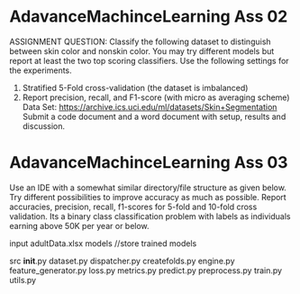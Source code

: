 # AdavanceMachinceLearning Ass 02
ASSIGNMENT QUESTION:
Classify the following dataset to distinguish between skin color and nonskin color. You may try different models but report at least the two top scoring classifiers. Use the following settings for the experiments.
1.	Stratified 5-Fold cross-validation (the dataset is imbalanced)
2.	Report precision, recall, and F1-score (with micro as averaging scheme)
Data Set: https://archive.ics.uci.edu/ml/datasets/Skin+Segmentation
Submit a code document and a word document with setup, results and discussion.

# AdavanceMachinceLearning Ass 03
Use an IDE with a somewhat similar directory/file structure as given below. Try different possibilities to improve accuracy as much as possible. 
Report accuracies, precision, recall, f1-scores for 5-fold and 10-fold cross validation. Its a binary class classification problem with labels
as individuals earning above 50K per year or below.


input
   adultData.xlsx
models
   //store trained models

src
   __init__.py
   dataset.py
   dispatcher.py
   createfolds.py
   engine.py
   feature_generator.py
   loss.py
   metrics.py
   predict.py
   preprocess.py
   train.py
   utils.py
